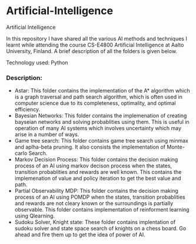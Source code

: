 # Artificial-Intelligence
Artificial Intelligence 

In this repository I have shared all the various AI methods and techniques I learnt while attending the course CS-E4800 Artificial Intelligence at Aalto University, Finland. A brief description of all the folders is given below.

Technology used: Python

### Description:
- Astar:
  This folder contains the implementation of the A* algorithm which is a graph traversal and path search algorithm, which is often used in computer science due to its completeness, optimality, and optimal efficiency.
- Bayesian Networks:
  This folder contains the implemenation of creating bayseian networks and solving probablities using them. This is useful in operation of many AI systems which involves uncertainty which may arise in a number of ways.
- Game tree search:
This folder contains game tree search using minmax and aplha-beta pruning. It also consists the implementation of Monte-carlo Search.
- Markov Decision Process: 
  This folder contains the decision making process of an AI using markov decison process when the states, transition probablities and rewards are well known. This contains the implemenation of value and policy iteration to get the best value and path.
- Partial Observability MDP: 
  This folder contains the decision making process of an AI using POMDP when the states, transition probablities and rewards are not cleary known or the surroundings is partially observable. This folder contains implementation of reinforment learning using Qlearning. 
- Sudoku Solver, Knight state: 
  These folder contains implentation of sudoku solver and state space search of knights on a chess board. Go ahead and fire them up to get the idea of power of AI.
  
